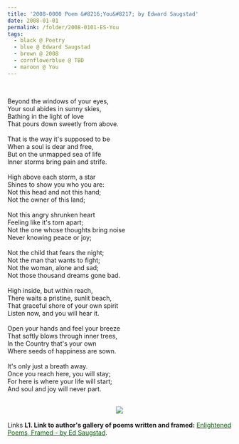 ```yaml
---
title: '2008-0000 Poem &#8216;You&#8217; by Edward Saugstad'
date: 2008-01-01
permalink: /folder/2008-0101-ES-You
tags:
  - black @ Poetry
  - blue @ Edward Saugstad
  - brown @ 2008
  - cornflowerblue @ TBD
  - maroon @ You
---
```


<br>

<p>
Beyond the windows of your eyes,<br>
Your soul abides in sunny skies,<br>
Bathing in the light of love<br>
That pours down sweetly from above.<br>
<br>
That is the way it's supposed to be<br>
When a soul is dear and free,<br>
But on the unmapped sea of life<br>
Inner storms bring pain and strife.<br>
<br>
High above each storm, a star<br>
Shines to show you who you are:<br>
Not this head and not this hand;<br>
Not the owner of this land;<br>
<br>
Not this angry shrunken heart<br>
Feeling like it's torn apart;<br>
Not the one whose thoughts bring noise<br>
Never knowing peace or joy;<br>
<br>
Not the child that fears the night;<br>
Not the man that wants to fight;<br>
Not the woman, alone and sad;<br>
Not those thousand dreams gone bad.<br>
<br>
High inside, but within reach,<br>
There waits a pristine, sunlit beach,<br>
That graceful shore of your own spirit<br>
Listen now, and you will hear it.<br>
<br>
Open your hands and feel your breeze<br>
That softly blows through inner trees,<br>
In the Country that's your own<br>
Where seeds of happiness are sown.<br>
<br>
It's only just a breath away.<br>
Once you reach here, you will stay;<br>
For here is where your life will start;<br>
And soul and joy will never part.<br>
</p>

<br>

<div style="text-align: center"><img src="https://pub-419291371d4c44a1b438e7d5a9e4e904.r2.dev/2008-0000_Poem_'You'_by_Edward_Saugstad.jpg" /></div>

<br>

<wave-list>
<list-title color="DarkSeaGreen" width="25">Links</list-title>
  <list-item color="BlanchedAlmond"  width="285"><b> L1. Link to author's gallery of poems written and framed:</b> <a href="https://imageevent.com/sahaja/art/enlightenedpoemsframedbyedsaugstad"><font color="DarkGreen">Enlightened Poems, Framed - by Ed Saugstad</font></a>. </list-item>
</wave-list>